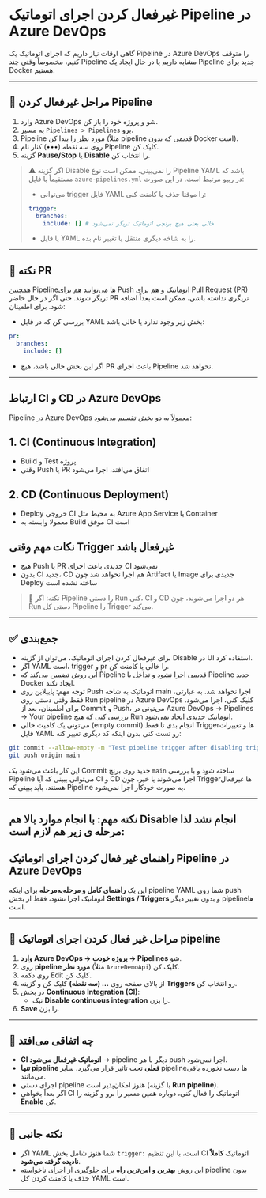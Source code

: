 # غیرفعال کردن اجرای اتوماتیک Pipeline در Azure DevOps

گاهی اوقات نیاز داریم که اجرای اتوماتیک یک Pipeline در Azure DevOps را متوقف کنیم، مخصوصاً وقتی چند Pipeline مشابه داریم یا در حال ایجاد یک Pipeline جدید برای Docker هستیم.

---

## 🔹 مراحل غیرفعال کردن Pipeline

1. وارد Azure DevOps شو و پروژه خود را باز کن.
2. به مسیر `Pipelines > Pipelines` برو.
3. Pipeline مورد نظر را پیدا کن (مثلاً pipeline قدیمی که بدون Docker است).
4. روی سه نقطه (•••) کنار نام Pipeline کلیک کن.
5. گزینه **Pause/Stop** یا **Disable** را انتخاب کن.

> ⚠️ اگر گزینه Disable را نمی‌بینی، ممکن است نوع Pipeline YAML باشد که مستقیماً با فایل `azure-pipelines.yml` در ریپو مرتبط است. در این صورت:
> - می‌توانی trigger فایل YAML را موقتا حذف یا کامنت کنی:
>
> ```yaml
> trigger:
>   branches:
>     include: [] # خالی یعنی هیچ برنچی اتوماتیک تریگر نمی‌شود
> ```
> - یا فایل YAML را به شاخه دیگری منتقل یا تغییر نام بده.

---

## 🔹 نکته PR

همچنین Pipeline‌ها می‌توانند هم برای Push اتوماتیک و هم برای Pull Request (PR) تریگر شوند. حتی اگر در حال حاضر PR تریگری نداشته باشی، ممکن است بعداً اضافه شود. برای اطمینان:

- بررسی کن که در فایل YAML بخش زیر وجود ندارد یا خالی باشد:

```yaml
pr:
  branches:
    include: []
```

- اگر این بخش خالی باشد، هیچ PR باعث اجرای Pipeline نخواهد شد.

---
## ارتباط CI و CD در Azure DevOps

Pipeline در Azure DevOps معمولاً به دو بخش تقسیم می‌شود:

## 1. CI (Continuous Integration)
- Build و Test پروژه
- وقتی Push یا PR اتفاق می‌افتد، اجرا می‌شود

## 2. CD (Continuous Deployment)
- Deploy خروجی CI به محیط مثل Azure App Service یا Container
- معمولا وابسته به Build موفق CI است

## نکات مهم وقتی Trigger غیرفعال باشد
- هیچ Push یا PR جدیدی باعث اجرای CI نمی‌شود
- بدون CI جدید، CD هم اجرا نخواهد شد چون Artifact یا Image جدیدی برای Deploy ساخته نشده است

> 🔹 نکته: اگر Pipeline را دستی Run کنی، CI و CD هر دو اجرا می‌شوند، چون Run دستی کل Pipeline را Trigger می‌کند.
---

## ✅ جمع‌بندی

- برای غیرفعال کردن اجرای اتوماتیک، می‌توان از گزینه Disable در UI استفاده کرد.
- اگر YAML است، trigger و pr را خالی یا کامنت کن.
- این روش تضمین می‌کند که Pipeline قدیمی اجرا نشود و تداخل با Pipeline جدید Docker ایجاد نکند.
-  توجه مهم: پایپلاین روی Push اتوماتیک به شاخه main اجرا نخواهد شد. به عبارتی، فقط وقتی دستی روی Run pipeline در Azure DevOps کلیک کنی، اجرا می‌شود. برای اطمینان، بعد از Commit و Push، می‌تونی در Azure DevOps → Pipelines → Your pipeline بررسی کنی که هیچ Run اتوماتیک جدیدی ایجاد نمی‌شود.
-  می‌تونی یک کامیت خالی (empty commit) انجام بدی تا فقط Triggerها و تغییرات فایل YAML رو تست کنی بدون اینکه کد دیگری تغییر کنه:

```bash
git commit --allow-empty -m "Test pipeline trigger after disabling triggers"
git push origin main
```

این کار باعث می‌شود یک Commit جدید روی برنچ `main` ساخته شود و با بررسی Pipeline می‌توانی ببینی که آیا CI و CD اجرا می‌شوند یا خیر. چون Triggerها غیرفعال هستند، باید ببینی که Pipeline به صورت خودکار اجرا نمی‌شود.

---
## نکته مهم: با انجام موارد بالا هم Disable انجام نشد لذا مرحله ی زیر هم لازم است:

## راهنمای غیر فعال کردن اجرای اتوماتیک Pipeline در Azure DevOps

این یک **راهنمای کامل و مرحله‌به‌مرحله** برای اینکه pipeline YAML شما روی push اتوماتیک اجرا نشود، فقط از بخش **Settings / Triggers** و بدون تغییر دیگر pipelineها است.

---

## 🔹 مراحل غیر فعال کردن اجرای اتوماتیک pipeline

1. **وارد Azure DevOps → پروژه خودت → Pipelines** شو.
2. روی **pipeline مورد نظر** (مثلاً `AzureDemoApi`) کلیک کن.
3. روی دکمه Edit کلیک کن.
4. از بالای صفحه روی **… (سه نقطه)** کلیک کن و گزینه **Triggers** رو انتخاب کن.
5. در بخش **Continuous Integration (CI)**:
   - تیک **Disable continuous integration** را بزن.
6. **Save** را بزن.

---

## 🔹 چه اتفاقی می‌افتد

- **CI اتوماتیک غیرفعال می‌شود** → pipeline دیگر با هر push اجرا نمی‌شود.
- **تنها pipeline فعلی** تحت تاثیر قرار می‌گیرد. سایر pipelineها دست نخورده باقی می‌مانند.
- اجرای دستی pipeline هنوز امکان‌پذیر است (با گزینه **Run pipeline**).
- اگر بعداً بخواهی CI اتوماتیک را فعال کنی، دوباره همین مسیر را برو و گزینه را **Enable** کن.

---

## 🔹 نکته جانبی

- اگر YAML شما هنوز شامل بخش `trigger:` است، با این تنظیم CI اتوماتیک **کاملاً نادیده گرفته می‌شود**.
- این روش **بهترین و امن‌ترین راه** برای جلوگیری از اجرای ناخواسته pipeline بدون حذف یا کامنت کردن کل YAML است.

---




